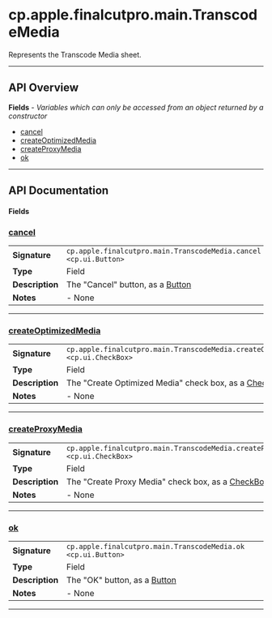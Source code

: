 # cp.apple.finalcutpro.main.TranscodeMedia

Represents the Transcode Media sheet.

---

## API Overview
**Fields** - _Variables which can only be accessed from an object returned by a constructor_
 * [cancel](#cancel)
 * [createOptimizedMedia](#createoptimizedmedia)
 * [createProxyMedia](#createproxymedia)
 * [ok](#ok)


---

## API Documentation

#### Fields


### [cancel](#cancel)

|                                             |                                                                                     |
| --------------------------------------------|-------------------------------------------------------------------------------------|
| **Signature**                               | `cp.apple.finalcutpro.main.TranscodeMedia.cancel <cp.ui.Button>`                                                                    |
| **Type**                                    | Field                                                                     |
| **Description**                             | The "Cancel" button, as a [Button](cp.ui.Button.md)                                                                     |
| **Notes**                                   | - None |

---


### [createOptimizedMedia](#createoptimizedmedia)

|                                             |                                                                                     |
| --------------------------------------------|-------------------------------------------------------------------------------------|
| **Signature**                               | `cp.apple.finalcutpro.main.TranscodeMedia.createOptimizedMedia <cp.ui.CheckBox>`                                                                    |
| **Type**                                    | Field                                                                     |
| **Description**                             | The "Create Optimized Media" check box, as a [CheckBox](cp.ui.CheckBox.md)                                                                     |
| **Notes**                                   | - None |

---


### [createProxyMedia](#createproxymedia)

|                                             |                                                                                     |
| --------------------------------------------|-------------------------------------------------------------------------------------|
| **Signature**                               | `cp.apple.finalcutpro.main.TranscodeMedia.createProxyMedia <cp.ui.CheckBox>`                                                                    |
| **Type**                                    | Field                                                                     |
| **Description**                             | The "Create Proxy Media" check box, as a [CheckBox](cp.ui.CheckBox.md)                                                                     |
| **Notes**                                   | - None |

---


### [ok](#ok)

|                                             |                                                                                     |
| --------------------------------------------|-------------------------------------------------------------------------------------|
| **Signature**                               | `cp.apple.finalcutpro.main.TranscodeMedia.ok <cp.ui.Button>`                                                                    |
| **Type**                                    | Field                                                                     |
| **Description**                             | The "OK" button, as a [Button](cp.ui.Button.md)                                                                     |
| **Notes**                                   | - None |

---

